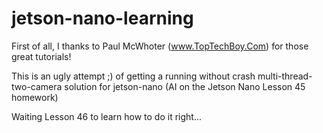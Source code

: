 # jetson-nano-learning

First of all, I thanks to Paul McWhoter (www.TopTechBoy.Com) for those great tutorials!

This is an ugly attempt ;) of getting a running without crash  multi-thread-two-camera solution for jetson-nano (AI on the Jetson Nano Lesson 45 homework)

Waiting Lesson 46 to learn how to do it right... 
